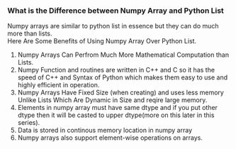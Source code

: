 
### What is the Difference between Numpy Array and Python List
Numpy arrays are similar to python list in essence but they can do much more than lists.\
Here Are Some Benefits of Using Numpy Array Over Python List.
1. Numpy Arrays Can Perfrom Much More Mathematical Computation than Lists.
2. Numpy Function and routines are written in C++ and C so it has the speed of C++ and Syntax of Python which makes them easy to use and highly efficient in operation.
3. Numpy Arrays Have Fixed Size (when creating) and uses less memory Unlike Lists Which Are Dynamic in Size and reqire large memory.
4. Elements in numpy array must have same dtype and if you put other dtype then it will be casted to upper dtype(more on this later in this series).
5. Data is stored in continous memory location in numpy array
6. Numpy arrays also support element-wise operations on arrays.



